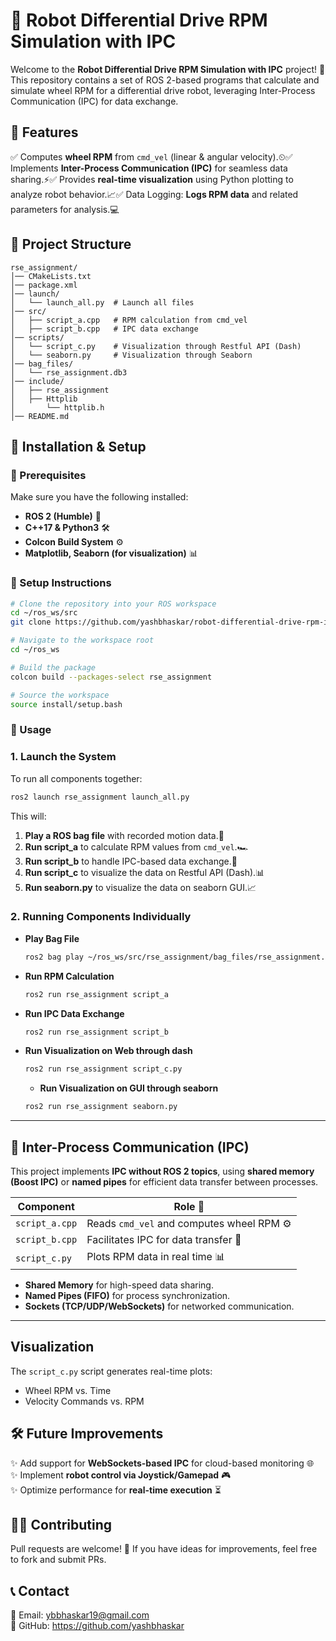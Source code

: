# 🤖 Robot Differential Drive RPM Simulation with IPC

Welcome to the **Robot Differential Drive RPM Simulation with IPC**  project! 🚀 This repository contains a set of ROS 2-based programs that calculate and simulate wheel RPM for a differential drive robot, leveraging Inter-Process Communication (IPC) for data exchange.

## 📌 Features

✅ Computes **wheel RPM** from `cmd_vel` (linear & angular velocity).⏲✅ Implements **Inter-Process Communication (IPC)** for seamless data sharing.⚡✅ Provides **real-time visualization** using Python plotting to analyze robot behavior.📈✅ Data Logging: **Logs RPM data** and related parameters for analysis.💻

## 📂 Project Structure
```
rse_assignment/
│── CMakeLists.txt
│── package.xml
│── launch/
│   └── launch_all.py  # Launch all files
│── src/
│   ├── script_a.cpp   # RPM calculation from cmd_vel
│   ├── script_b.cpp   # IPC data exchange
│── scripts/
│   └── script_c.py    # Visualization through Restful API (Dash)
│   └── seaborn.py     # Visualization through Seaborn
│── bag_files/
│   └── rse_assignment.db3
│── include/
│   ├── rse_assignment
│   ├── Httplib
│       └── httplib.h
│── README.md
```

## 🚀 Installation & Setup
### 🔹 Prerequisites
Make sure you have the following installed:
- **ROS 2 (Humble)** 🤖
- **C++17 & Python3** 🛠️
- **Colcon Build System** ⚙️
- **Matplotlib, Seaborn (for visualization)** 📊

### 🔹 Setup Instructions
```bash
# Clone the repository into your ROS workspace
cd ~/ros_ws/src
git clone https://github.com/yashbhaskar/robot-differential-drive-rpm-ipc-simulation.git

# Navigate to the workspace root
cd ~/ros_ws

# Build the package
colcon build --packages-select rse_assignment

# Source the workspace
source install/setup.bash
```

### 🔹 Usage
### 1. Launch the System
To run all components together:
```bash
ros2 launch rse_assignment launch_all.py
```
This will:
1. **Play a ROS bag file** with recorded motion data.🎥
2. **Run script_a** to calculate RPM values from `cmd_vel`.🏎️
3. **Run script_b** to handle IPC-based data exchange.🔄
4. **Run script_c** to visualize the data on Restful API (Dash).📊
5. **Run seaborn.py** to visualize the data on seaborn GUI.📈

### 2. Running Components Individually
- **Play Bag File**
  ```bash
  ros2 bag play ~/ros_ws/src/rse_assignment/bag_files/rse_assignment.db3
  ```
- **Run RPM Calculation**
  ```bash
  ros2 run rse_assignment script_a
  ```
- **Run IPC Data Exchange**
  ```bash
  ros2 run rse_assignment script_b
  ```
- **Run Visualization on Web through dash**
  ```bash
  ros2 run rse_assignment script_c.py
  ```
  - **Run Visualization on GUI through seaborn**
  ```bash
  ros2 run rse_assignment seaborn.py
  ```

---

## 🔄 Inter-Process Communication (IPC)
This project implements **IPC without ROS 2 topics**, using **shared memory (Boost IPC)** or **named pipes** for efficient data transfer between processes.

| Component        | Role 📌 |
|-----------------|---------|
| `script_a.cpp`  | Reads `cmd_vel` and computes wheel RPM ⚙️ |
| `script_b.cpp`  | Facilitates IPC for data transfer 🔄 |
| `script_c.py`   | Plots RPM data in real time 📊 |

- **Shared Memory** for high-speed data sharing.
- **Named Pipes (FIFO)** for process synchronization.
- **Sockets (TCP/UDP/WebSockets)** for networked communication.

---

## Visualization
The `script_c.py` script generates real-time plots:
- Wheel RPM vs. Time
- Velocity Commands vs. RPM

## 🛠️ Future Improvements
✨ Add support for **WebSockets-based IPC** for cloud-based monitoring 🌐  
✨ Implement **robot control via Joystick/Gamepad** 🎮  
✨ Optimize performance for **real-time execution** ⏳

## 👨‍💻 Contributing
Pull requests are welcome! 🎉 If you have ideas for improvements, feel free to fork and submit PRs.

## 📞 Contact
📧 Email: ybbhaskar19@gmail.com  
🐙 GitHub: https://github.com/yashbhaskar
